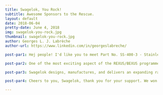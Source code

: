 ```yaml
---
title: Swagelok, You Rock!
subtitle: Awesome Sponsors to the Rescue.
layout: default
date: 2018-06-04
pretty-date: June 4, 2018
img: swagelok-you-rock.jpg
thumbnail: swagelok-you-rock.jpg
author: Georges L. J. Labrèche
author-url: https://www.linkedin.com/in/georgeslabreche/

post-par1: Hej people! I'd like you to meet Part No. SS-400-3 - Stainless Steel Swagelok Tube Fitting, Union Tee. It's one of the many components that are donated to us by Swagelok, one of our super duper amazing sponsors without which we wouldn't be able to build and launch our experiment.

post-par2: One of the most exciting aspect of the REXUS/BEXUS programme is the opportunity to build partnerships with the private sector, notably with component manufacturers and suppliers. This is a fantastic glimpse on space industry collaborations between different contractors, all working together towards building a successful mission that meets all of the requirements. Companies that we've reached out to for sponsorship and support always get excited about our project and really go above and beyond to help us pull through by providing both their expertise and products. The folks over at Swagelok are providing tremendous support and genuily want us to be succeed. You guys, so many people are excited about our project, it's a great motivation to ensure a successful mission because we don't want to let our supporters down.

post-par3: Swagelok designs, manufactures, and delivers an expanding range of fluid system products and solutions. They produce high quality stuff, their fittings and tubing interfaces will ensure that the air we sample reliably travels from our pump to our sampling bags for a successful end-to-end sampling flow!

post-par4: Cheers to you, Swagelok, thank you for your support. We won't let you down! 

---
```


